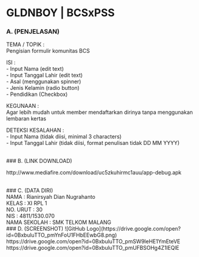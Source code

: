# GLDNBOY | BCSxPSS

### A. (PENJELASAN)

TEMA / TOPIK	  	: 
<br>Pengisian formulir komunitas BCS

ISI		          	: 
<br>- Input Nama 		(edit text)
<br>- Input Tanggal Lahir	(edit text)
<br>- Asal 			(menggunakan spinner)
<br>- Jenis Kelamin 	(radio button)
<br>- Pendidikan		(Checkbox) 

KEGUNAAN		      : 
<br>Agar lebih mudah untuk member mendaftarkan dirinya tanpa menggunakan lembaran kertas

DETEKSI KESALAHAN	: 
<br>- Input Nama		(tidak diisi, minimal 3 characters)
<br>- Input Tanggal Lahir	(tidak diisi, format penulisan tidak DD MM YYYY)

<br>
### B. (LINK DOWNLOAD)
<p>http://www.mediafire.com/download/uc5zkuhirmc1auu/app-debug.apk</p>

<br>
### C. (DATA DIRI)
<br>  NAMA	  	: Rianirsyah Dian Nugrahanto
<br>  KELAS		: XI RPL 1
<br>  NO. URUT	: 30
<br>  NIS  		: 4811/1530.070
<br>  NAMA SEKOLAH	: SMK TELKOM MALANG

<br>
### D. (SCREENSHOT)
![GitHub Logo](https://drive.google.com/open?id=0BxbuluTTO_pmYnFoU1FHbEEwbG8.png)
<br>https://drive.google.com/open?id=0BxbuluTTO_pmSW9leHE1YmEteVE
<br>https://drive.google.com/open?id=0BxbuluTTO_pmUFBSOHg4Z1lEQlE

